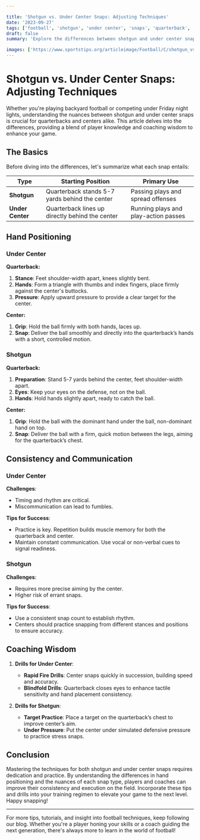 ```yaml
---

title: 'Shotgun vs. Under Center Snaps: Adjusting Techniques'
date: '2023-09-27'
tags: ['football', 'shotgun', 'under center', 'snaps', 'quarterback', 'coach tips', 'player knowledge', 'techniques', 'consistency']
draft: false
summary: 'Explore the differences between shotgun and under center snaps, including hand positioning and consistency. Learn to master these essential football skills with expert tips and coaching wisdom.'

images: ['https://www.sportstips.org/articleimage/Football/C/shotgun_vs_under_center_snaps_adjusting_techniques.webp']
---
```


# Shotgun vs. Under Center Snaps: Adjusting Techniques

Whether you're playing backyard football or competing under Friday night lights, understanding the nuances between shotgun and under center snaps is crucial for quarterbacks and centers alike. This article delves into the differences, providing a blend of player knowledge and coaching wisdom to enhance your game.

## The Basics

Before diving into the differences, let's summarize what each snap entails:

| **Type**        | **Starting Position**                          | **Primary Use**                     |
|-----------------|-------------------------------------------------|-------------------------------------|
| **Shotgun**     | Quarterback stands 5-7 yards behind the center | Passing plays and spread offenses   |
| **Under Center**| Quarterback lines up directly behind the center | Running plays and play-action passes|

## Hand Positioning

### Under Center

**Quarterback:**

1. **Stance**: Feet shoulder-width apart, knees slightly bent.
2. **Hands**: Form a triangle with thumbs and index fingers, place firmly against the center's buttocks.
3. **Pressure**: Apply upward pressure to provide a clear target for the center.

**Center:**

1. **Grip**: Hold the ball firmly with both hands, laces up.
2. **Snap**: Deliver the ball smoothly and directly into the quarterback’s hands with a short, controlled motion.

### Shotgun

**Quarterback:**

1. **Preparation**: Stand 5-7 yards behind the center, feet shoulder-width apart.
2. **Eyes**: Keep your eyes on the defense, not on the ball.
3. **Hands**: Hold hands slightly apart, ready to catch the ball.

**Center:**

1. **Grip**: Hold the ball with the dominant hand under the ball, non-dominant hand on top.
2. **Snap**: Deliver the ball with a firm, quick motion between the legs, aiming for the quarterback’s chest.

## Consistency and Communication

### Under Center

**Challenges**: 
- Timing and rhythm are critical.
- Miscommunication can lead to fumbles.

**Tips for Success**:
- Practice is key. Repetition builds muscle memory for both the quarterback and center.
- Maintain constant communication. Use vocal or non-verbal cues to signal readiness.

### Shotgun

**Challenges**:
- Requires more precise aiming by the center.
- Higher risk of errant snaps.

**Tips for Success**:
- Use a consistent snap count to establish rhythm.
- Centers should practice snapping from different stances and positions to ensure accuracy.

## Coaching Wisdom

1. **Drills for Under Center**:
   - **Rapid Fire Drills**: Center snaps quickly in succession, building speed and accuracy.
   - **Blindfold Drills**: Quarterback closes eyes to enhance tactile sensitivity and hand placement consistency.

2. **Drills for Shotgun**:
   - **Target Practice**: Place a target on the quarterback’s chest to improve center’s aim.
   - **Under Pressure**: Put the center under simulated defensive pressure to practice stress snaps.

## Conclusion

Mastering the techniques for both shotgun and under center snaps requires dedication and practice. By understanding the differences in hand positioning and the nuances of each snap type, players and coaches can improve their consistency and execution on the field. Incorporate these tips and drills into your training regimen to elevate your game to the next level. Happy snapping!

---

For more tips, tutorials, and insight into football techniques, keep following our blog. Whether you're a player honing your skills or a coach guiding the next generation, there's always more to learn in the world of football!
```